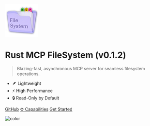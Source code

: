 <!-- _coverpage.md -->

<!-- ![logo](_media/rust-mcp-filesystem.png) -->

![logo](_media/rust-mcp-filesystem.png)

<!-- x-release-please-start-version -->

# Rust MCP FileSystem (v0.1.2)

<!-- x-release-please-end -->

> Blazing-fast, asynchronous MCP server for seamless filesystem operations.

- 🪶 Lightweight
- ⚡ High Performance
- 🔒 Read-Only by Default

[GitHub](https://github.com/rust-mcp-stack/rust-mcp-filesystem)
[⚙️ Capabilities](capabilities.md)
[Get Started](#rust-mcp-filesystem)

<!-- background color -->

![color](<rgba(0,0,0,0)>)
